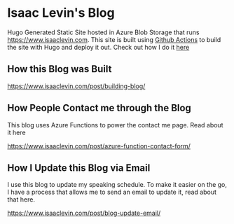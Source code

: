 # Isaac Levin's Blog

Hugo Generated Static Site hosted in Azure Blob Storage that runs https://www.isaaclevin.com. This site is built using [Github Actions](https://github.com/features/actions) to build the site with Hugo and deploy it out. Check out how I do it [here](https://github.com/isaacrlevin/LevinBlog/actions?query=workflow%3A%22Build+and+Publish+Blog+to+Azure+Blob+Storage%22)


## How this Blog was Built
https://www.isaaclevin.com/post/building-blog/

## How People Contact me through the Blog
This blog uses Azure Functions to power the contact me page. Read about it here

https://www.isaaclevin.com/post/azure-function-contact-form/

## How I Update this Blog via Email
I use this blog to update my speaking schedule. To make it easier on the go, I have a process that allows me to send an email to update it, read about that here.

https://www.isaaclevin.com/post/blog-update-email/
